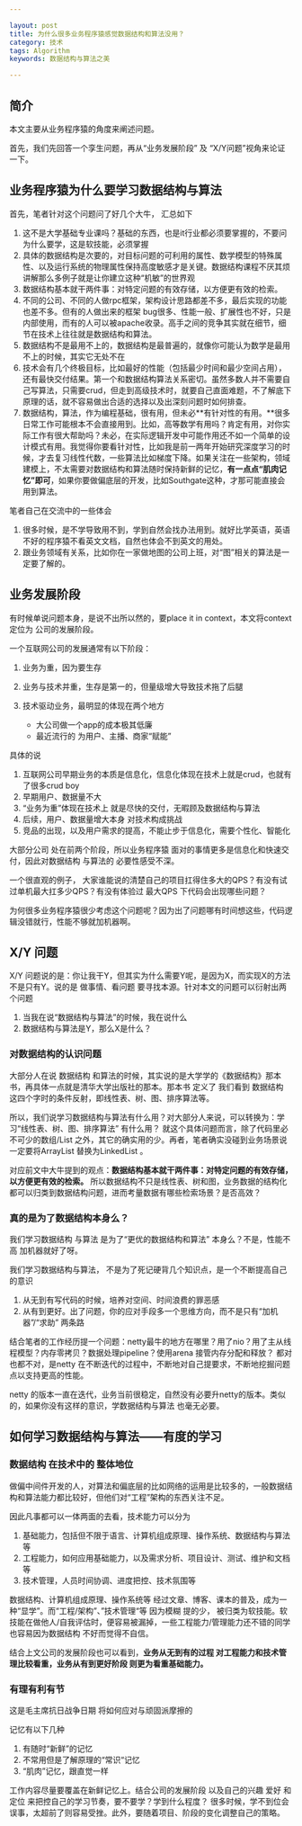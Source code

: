 ```yaml
---

layout: post
title: 为什么很多业务程序猿感觉数据结构和算法没用？
category: 技术
tags: Algorithm
keywords: 数据结构与算法之美

---
```


## 简介

本文主要从业务程序猿的角度来阐述问题。

首先，我们先回答一个孪生问题，再从“业务发展阶段” 及 “X/Y问题”视角来论证一下。

## 业务程序猿为什么要学习数据结构与算法

首先，笔者针对这个问题问了好几个大牛， 汇总如下

1. 这不是大学基础专业课吗？基础的东西，也是it行业都必须要掌握的，不要问为什么要学，这是软技能，必须掌握
2. 具体的数据结构是次要的，对目标问题的可利用的属性、数学模型的特殊属性、以及运行系统的物理属性保持高度敏感才是关键。数据结构课程不厌其烦讲解那么多例子就是让你建立这种“机敏”的世界观
3. 数据结构基本就干两件事：对特定问题的有效存储，以方便更有效的检索。
4. 不同的公司、不同的人做rpc框架，架构设计思路都差不多，最后实现的功能也差不多。但有的人做出来的框架 bug很多、性能一般、扩展性也不好，只是内部使用，而有的人可以被apache收录。高手之间的竞争其实就在细节，细节在技术上往往就是数据结构和算法。
5. 数据结构不是最用不上的，数据结构是最普遍的，就像你可能认为数学是最用不上的时候，其实它无处不在
6. 技术会有几个终极目标，比如最好的性能（包括最少时间和最少空间占用），还有最快交付结果。第一个和数据结构算法关系密切。虽然多数人并不需要自己写算法，只需要crud，但走到高级技术时，就要自己直面难题，不了解底下原理的话，就不容易做出合适的选择以及出深刻问题时如何排查。
7. 数据结构，算法，作为编程基础，很有用，但未必**有针对性的有用。**很多日常工作可能根本不会直接用到。比如，高等数学有用吗？肯定有用，对你实际工作有很大帮助吗？未必，在实际逻辑开发中可能作用还不如一个简单的设计模式有用。我觉得你要看针对性，比如我是前一两年开始研究深度学习的时候，才去复习线性代数，一些算法比如梯度下降。如果关注在一些架构，领域建模上，不太需要对数据结构和算法随时保持新鲜的记忆，**有一点点“肌肉记忆”即可**，如果你要做偏底层的开发，比如Southgate这种，才那可能直接会用到算法。


笔者自己在交流中的一些体会

1. 很多时候，是不学导致用不到，学到自然会找办法用到。就好比学英语，英语不好的程序猿不看英文文档，自然也体会不到英文的用处。
2. 跟业务领域有关系，比如你在一家做地图的公司上班，对“图”相关的算法是一定要了解的。



## 业务发展阶段

有时候单说问题本身，是说不出所以然的，要place it in context，本文将context 定位为 公司的发展阶段。

一个互联网公司的发展通常有以下阶段：

1. 业务为重，因为要生存
2. 业务与技术并重，生存是第一的，但量级增大导致技术拖了后腿
3. 技术驱动业务，最明显的体现在两个地方

	* 大公司做一个app的成本极其低廉
	* 最近流行的 为用户、主播、商家“赋能”

具体的说

1. 互联网公司早期业务的本质是信息化，信息化体现在技术上就是crud，也就有了很多crud boy
2. 早期用户、数据量不大
3. “业务为重”体现在技术上 就是尽快的交付，无暇顾及数据结构与算法
4. 后续，用户、数据量增大本身 对技术构成挑战
5. 竞品的出现，以及用户需求的提高，不能止步于信息化，需要个性化、智能化

大部分公司 处在前两个阶段，所以业务程序猿 面对的事情更多是信息化和快速交付，因此对数据结构 与算法的 必要性感受不深。


一个很直观的例子， 大家谁能说的清楚自己的项目扛得住多大的QPS？有没有试过单机最大扛多少QPS？有没有体验过 最大QPS 下代码会出现哪些问题？

为何很多业务程序猿很少考虑这个问题呢？因为出了问题哪有时间想这些，代码逻辑没错就行，性能不够就加机器啊。


## X/Y 问题

X/Y 问题说的是：你让我干Y，但其实为什么需要Y呢，是因为X，而实现X的方法 不是只有Y。说的是 做事情、看问题 要寻找本源。针对本文的问题可以衍射出两个问题

1. 当我在说“数据结构与算法”的时候，我在说什么
2. 数据结构与算法是Y，那么X是什么？
### 对数据结构的认识问题

大部分人在说 数据结构 和算法的时候，其实说的是大学学的《数据结构》那本书，再具体一点就是清华大学出版社的那本。那本书 定义了 我们看到 数据结构 这四个字时的条件反射，即线性表、树、图、排序算法等。

所以，我们说学习数据结构与算法有什么用？对大部分人来说，可以转换为：学习“线性表、树、图、排序算法” 有什么用？ 就这个具体问题而言，除了代码里必不可少的数组/List 之外，其它的确实用的少。再者，笔者确实没碰到业务场景说 一定要将ArrayList 替换为LinkedList 。

对应前文中大牛提到的观点：**数据结构基本就干两件事：对特定问题的有效存储，以方便更有效的检索。** 所以数据结构不只是线性表、树和图，业务数据的结构化都可以归类到数据结构问题，进而考量数据有哪些检索场景？是否高效？


### 真的是为了数据结构本身么？

我们学习数据结构 与算法 是为了“更优的数据结构和算法” 本身么？不是，性能不高 加机器就好了呀。

我们学习数据结构与算法， 不是为了死记硬背几个知识点，是一个不断提高自己的意识

1. 从无到有写代码的时候，培养对空间、时间浪费的罪恶感
2. 从有到更好。出了问题，你的应对手段多一个思维方向，而不是只有“加机器”/“求助” 两条路

结合笔者的工作经历提一个问题：netty最牛的地方在哪里？用了nio？用了主从线程模型？内存零拷贝？数据处理pipeline？使用arena 接管内存分配和释放？ 都对也都不对，是netty 在不断迭代的过程中，不断地对自己提要求，不断地挖掘问题点以支持更高的性能。

netty 的版本一直在迭代，业务当前很稳定，自然没有必要升netty的版本。类似的，如果你没有这样的意识，学数据结构与算法 也毫无必要。

## 如何学习数据结构与算法——有度的学习

### 数据结构 在技术中的 整体地位

做偏中间件开发的人，对算法和偏底层的比如网络的运用是比较多的，一般数据结构和算法能力都比较好，但他们对“工程”架构的东西关注不足。

因此凡事都可以一体两面的去看，技术能力可以分为

1. 基础能力，包括但不限于语言、计算机组成原理、操作系统、数据结构与算法等
2. 工程能力，如何应用基础能力，以及需求分析、项目设计、测试、维护和文档等
3. 技术管理，人员时间协调、进度把控、技术氛围等

数据结构、计算机组成原理、操作系统等 经过文章、博客、课本的普及，成为一种“显学”。而“工程/架构”、”技术管理“等 因为模糊 提的少， 被归类为软技能。软技能在做他人/自我评估时，便容易被漏掉，一些工程能力/管理能力还不错的同学 也容易因为数据结构 不好而觉得不自信。

结合上文公司的发展阶段也可以看到，**业务从无到有的过程 对工程能力和技术管理比较看重，业务从有到更好阶段 则更为看重基础能力。**

### 有理有利有节

这是毛主席抗日战争日期 将如何应对与顽固派摩擦的

记忆有以下几种

1. 有随时“新鲜”的记忆
2. 不常用但是了解原理的“常识“记忆
3. “肌肉”记忆，跟直觉一样

工作内容尽量要覆盖在新鲜记忆上。结合公司的发展阶段 以及自己的兴趣 爱好 和 定位 来把控自己的学习节奏，要不要学？学到什么程度？ 很多时候，学不到位会误事，太超前了则容易受挫。此外，要随着项目、阶段的变化调整自己的策略。











